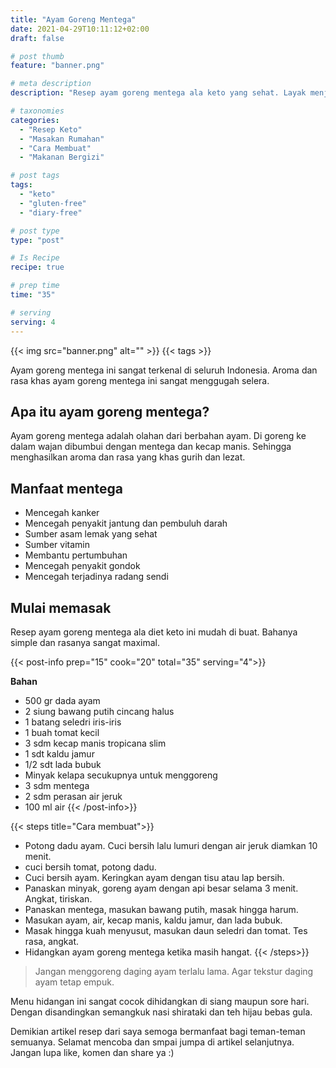 ```yaml
---
title: "Ayam Goreng Mentega"
date: 2021-04-29T10:11:12+02:00
draft: false

# post thumb
feature: "banner.png"

# meta description
description: "Resep ayam goreng mentega ala keto yang sehat. Layak menjadi menu hidangan sehari-hari."

# taxonomies
categories:
  - "Resep Keto"
  - "Masakan Rumahan"
  - "Cara Membuat"
  - "Makanan Bergizi"

# post tags
tags:
  - "keto"
  - "gluten-free"
  - "diary-free"

# post type
type: "post"

# Is Recipe
recipe: true

# prep time
time: "35"

# serving
serving: 4
---
```


{{< img src="banner.png" alt="" >}}
{{< tags >}}

Ayam goreng mentega ini sangat terkenal di seluruh Indonesia. Aroma dan rasa khas ayam goreng mentega ini sangat menggugah selera.

## Apa itu ayam goreng mentega?

Ayam goreng mentega adalah olahan dari berbahan ayam. Di goreng ke dalam wajan dibumbui dengan mentega dan kecap manis. Sehingga menghasilkan aroma dan rasa yang khas gurih dan lezat.

## Manfaat mentega

-   Mencegah kanker
-   Mencegah penyakit jantung dan pembuluh darah
-   Sumber asam lemak yang sehat
-   Sumber vitamin
-   Membantu pertumbuhan
-   Mencegah penyakit gondok
-   Mencegah terjadinya radang sendi

## Mulai memasak

Resep ayam goreng mentega ala diet keto ini mudah di buat. Bahanya simple dan rasanya sangat maximal.

{{< post-info prep="15" cook="20" total="35" serving="4">}}

__Bahan__

-   500 gr dada ayam
-   2 siung bawang putih cincang halus
-   1 batang seledri iris-iris
-   1 buah tomat kecil
-   3 sdm kecap manis tropicana slim
-   1 sdt kaldu jamur
-   1/2 sdt lada bubuk
-   Minyak kelapa secukupnya untuk menggoreng
-   3 sdm mentega
-   2 sdm perasan air jeruk
-   100 ml air
{{< /post-info>}}

{{< steps title="Cara membuat">}}
-   Potong dadu ayam. Cuci bersih lalu lumuri dengan air jeruk diamkan 10 menit.
-   cuci bersih tomat, potong dadu.
-   Cuci bersih ayam. Keringkan ayam dengan tisu atau lap bersih.
-   Panaskan minyak, goreng ayam dengan api besar selama 3 menit. Angkat, tiriskan.
-   Panaskan mentega, masukan bawang putih, masak hingga harum.
-   Masukan ayam, air, kecap manis, kaldu jamur, dan lada bubuk.
-   Masak hingga kuah menyusut, masukan daun seledri dan tomat. Tes rasa, angkat.
-   Hidangkan ayam goreng mentega ketika masih hangat.
{{< /steps>}}

> Jangan menggoreng daging ayam terlalu lama. Agar tekstur daging ayam tetap empuk.

Menu hidangan ini sangat cocok dihidangkan di siang maupun sore hari. Dengan disandingkan semangkuk nasi shirataki dan teh hijau bebas gula.

Demikian artikel resep dari saya semoga bermanfaat bagi teman-teman semuanya. Selamat mencoba dan smpai jumpa di artikel selanjutnya. Jangan lupa like, komen dan share ya :)